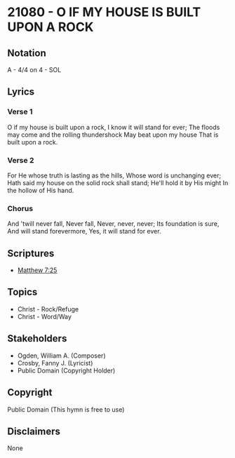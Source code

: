 # 21080 - O IF MY HOUSE IS BUILT UPON A ROCK

## Notation

A - 4/4 on 4 - SOL

## Lyrics

### Verse 1

O if my house is built upon a rock, I know it will stand for ever; The floods may come and the rolling thundershock May beat upon my house That is built upon a rock.

### Verse 2

For He whose truth is lasting as the hills, Whose word is unchanging ever; Hath said my house on the solid rock shall stand; He'll hold it by His might In the hollow of His hand.

### Chorus

And 'twill never fall, Never fall, Never, never, never; Its foundation is sure, And will stand forevermore, Yes, it will stand for ever.


## Scriptures

- [Matthew 7:25](https://www.biblegateway.com/passage/?search=Matthew%207%3A25)

## Topics

- Christ - Rock/Refuge
- Christ - Word/Way

## Stakeholders

- Ogden, William A. (Composer)
- Crosby, Fanny J. (Lyricist)
- Public Domain (Copyright Holder)

## Copyright

Public Domain
(This hymn is free to use)

## Disclaimers

None

